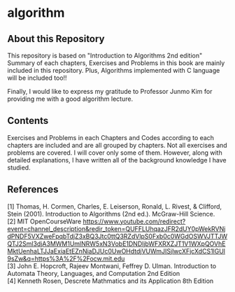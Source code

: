 # algorithm

## About this Repository
This repository is based on "Introduction to Algorithms 2nd edition"  
Summary of each chapters, Exercises and Problems in this book are mainly included in this repository. Plus, Algorithms implemented with C language will be included too!!  

Finally, I would like to express my gratitude to Professor Junmo Kim for providing me with a good algorithm lecture.  

## Contents
Exercises and Problems in each Chapters and Codes according to each chapters are included and are all grouped by chapters. Not all exercises and problems are covered. I will cover only some of them. However, along with detailed explanations, I have written all of the background knowledge I have studied.  

## References
[1]  Thomas, H. Cormen, Charles, E. Leiserson, Ronald, L. Rivest, & Clifford, Stein (2001). Introduction to Algorithms (2nd ed.). McGraw-Hill Science.  
[2]  MIT OpenCourseWare https://www.youtube.com/redirect?event=channel_description&redir_token=QUFFLUhqazJFR2dUY0pWekRVNjdPNDF5VXZweFpqbTdjZ3xBQ3Jtc0ttQ3RZdVlpS0Fxb0c0WGdOSWVJTTJWQTJ2Sml3djA3MWM1UmlNRW5xN3VobE1DNDljbWFXRXZJT1V1WXpQOVhEMktUenhaLTJJaExiaEtEZnNiaDJUc0UwOHdtdjVUWmJISjlwcXFjcXdCS1lGUl9sZw&q=https%3A%2F%2Focw.mit.edu  
[3]  John E. Hopcroft, Rajeev Montwani, Feffrey D. Ulman. Introduction to Automata Theory, Languages, and Computation 2nd Edition  
[4]  Kenneth Rosen, Descrete Mathmatics and its Application 8th Edition  
